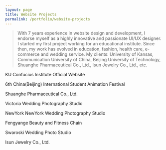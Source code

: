 ```yaml
---
layout: page
title: Website Projects
permalink: /portfolio/website-projects
---
```



> With 7 years experience in website design and development, I endorse myself as a highly innovative and passionate UI/UX designer. I started my first project working for an educational institute. Since then, my work has evolved in education, fashion, health care, e-commerce and wedding service. My clients: University of Kansas, Communication University of China, Beijing University of Technology, Shuanghe Pharmaceutical Co., Ltd., Isun Jewelry Co., Ltd., etc.


KU Confucius Institute Official Website

6th China(Beijing) International Student Animation Festival

Shuanghe Pharmaceutical Co., Ltd.

Victoria Wedding Photography Studio

NewYork NewYork Wedding Photography Studio

Fengyange Beauty and Fitness Chain

Swaroski Wedding Photo Studio

Isun Jewelry Co., Ltd.
